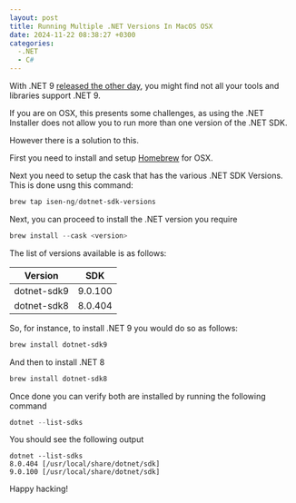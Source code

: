 ```yaml
---
layout: post
title: Running Multiple .NET Versions In MacOS OSX
date: 2024-11-22 08:38:27 +0300
categories:
  -.NET
  - C#
---
```


With .NET 9 [released the other day](https://devblogs.microsoft.com/dotnet/announcing-dotnet-9/), you might find not all your tools and libraries support .NET 9.

If you are on OSX, this presents some challenges, as using the .NET Installer does not allow you to run more than one version of the .NET SDK.

However there is a solution to this.

First you need to install and setup [Homebrew](https://brew.sh) for OSX.

Next you need to setup the cask that has the various .NET SDK Versions. This is done usng this command:

```powershell
brew tap isen-ng/dotnet-sdk-versions
```

Next, you can proceed to install the .NET version you require

```powershell
brew install --cask <version>
```

The list of versions available is as follows:


| Version | SDK |
|---|---|
| dotnet-sdk9	| 9.0.100 |
| dotnet-sdk8	| 8.0.404 | 

So, for instance, to install .NET 9 you would do so as follows:

```powershell
brew install dotnet-sdk9
```

And then to install .NET 8

```powershell
brew install dotnet-sdk8
```

Once done you can verify both are installed by running the following command

```powershell
dotnet --list-sdks
```

You should see the following output

```plaintext
dotnet --list-sdks
8.0.404 [/usr/local/share/dotnet/sdk]
9.0.100 [/usr/local/share/dotnet/sdk]
```

Happy hacking!